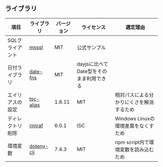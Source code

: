 
## ライブラリ

項目|ライブラリ|バージョン|ライセンス|選定理由
--|--|--|--|--
SQLクライアント|[mssql](https://github.com/tediousjs/node-mssql)|MIT|公式サンプル
日付ライブラリ|[date-fns](https://github.com/date-fns/date-fns)|MIT|dayjsに比べてDate型をそのまま利用できる
エイリアスの設定|[tsc-alias](https://github.com/justkey007/tsc-alias)|1.8.11|MIT|相対パスによる分かりにくさを解消するため
ディレクトリ削除|[rimraf](https://github.com/isaacs/rimraf)|6.0.1|ISC|Windows Linuxの環境差異をなくすため
環境変数|[dotenv-cli](https://github.com/entropitor/dotenv-cli)|7.4.3|MIT|npm script内で環境変数を読み込むため

